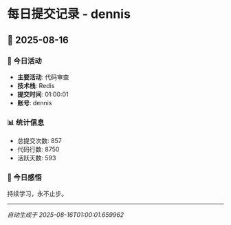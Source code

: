 # 每日提交记录 - dennis

## 📅 2025-08-16

### 🎯 今日活动
- **主要活动**: 代码审查
- **技术栈**: Redis
- **提交时间**: 01:00:01
- **账号**: dennis

### 📊 统计信息
- 总提交次数: 857
- 代码行数: 8750
- 活跃天数: 593

### 💭 今日感悟
持续学习，永不止步。

---
*自动生成于 2025-08-16T01:00:01.659962*

